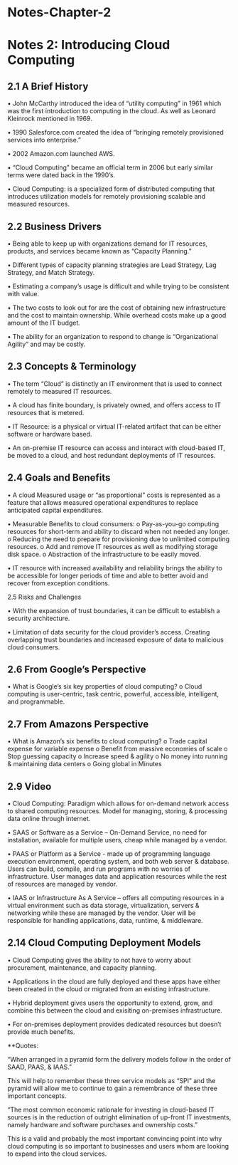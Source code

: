 # Notes-Chapter-2
# Notes 2: Introducing Cloud Computing
## 2.1 A Brief History 

•	John McCarthy introduced the idea of “utility computing” in 1961 which was the first introduction to computing in the cloud. As well as Leonard Kleinrock mentioned in 1969. 

•	1990 Salesforce.com created the idea of “bringing remotely provisioned services into enterprise.”

•	2002 Amazon.com launched AWS.

•	“Cloud Computing” became an official term in 2006 but early similar terms were dated back in the 1990’s. 

•	Cloud Computing: is a specialized form of distributed computing that introduces utilization models for remotely provisioning scalable and measured resources. 

## 2.2 Business Drivers 

•	Being able to keep up with organizations demand for IT resources, products, and services became known as “Capacity Planning.” 

•	Different types of capacity planning strategies are Lead Strategy, Lag Strategy, and Match Strategy. 

•	Estimating a company’s usage is difficult and while trying to be consistent with value. 

•	The two costs to look out for are the cost of obtaining new infrastructure and the cost to maintain ownership. While overhead costs make up a good amount of the IT budget. 

•	The ability for an organization to respond to change is “Organizational Agility” and may be costly. 

## 2.3 Concepts & Terminology

•	The term “Cloud” is distinctly an IT environment that is used to connect remotely to measured IT resources. 

•	A cloud has finite boundary, is privately owned, and offers access to IT resources that is metered.

•	IT Resource: is a physical or virtual IT-related artifact that can be either software or hardware based.

•	An on-premise IT resource can access and interact with cloud-based IT, be moved to a cloud, and host redundant deployments of IT resources. 

## 2.4 Goals and Benefits

•	A cloud Measured usage or “as proportional” costs is represented as a feature that allows measured operational expenditures to replace anticipated capital expenditures. 

•	Measurable Benefits to cloud consumers: 
o	Pay-as-you-go computing resources for short-term and ability to discard when not needed any longer.
o	Reducing the need to prepare for provisioning due to unlimited computing resources.
o	Add and remove IT resources as well as modifying storage disk space. 
o	Abstraction of the infrastructure to be easily moved. 

•	IT resource with increased availability and reliability brings the ability to be accessible for longer periods of time and able to better avoid and recover from exception conditions. 

2.5 Risks and Challenges

•	With the expansion of trust boundaries, it can be difficult to establish a security architecture.

•	Limitation of data security for the cloud provider’s access. Creating overlapping trust boundaries and increased exposure of data to malicious cloud consumers.

## 2.6 From Google’s Perspective 

•	What is Google’s six key properties of cloud computing?
o	Cloud computing is user-centric, task centric, powerful, accessible, intelligent, and programmable.

## 2.7 From Amazons Perspective

•	What is Amazon’s six benefits to cloud computing? 
o	Trade capital expense for variable expense
o	Benefit from massive economies of scale 
o	Stop guessing capacity 
o	Increase speed & agility 
o	No money into running & maintaining data centers
o	Going global in Minutes 

## 2.9 Video 

•	Cloud Computing: Paradigm which allows for on-demand network access to shared computing resources. Model for managing, storing, & processing data online through internet. 

•	SAAS or Software as a Service – On-Demand Service, no need for installation, available for multiple users, cheap while managed by a vendor. 

•	PAAS or Platform as a Service - made up of programming language execution environment, operating system, and both web server & database. Users can build, compile, and run programs with no worries of infrastructure. User manages data and application resources while the rest of resources are managed by vendor. 

•	IAAS or Infrastructure As A Service – offers all computing resources in a virtual environment such as data storage, virtualization, servers & networking while these are managed by the vendor. User will be responsible for handling applications, data, runtime, & middleware. 

## 2.14 Cloud Computing Deployment Models 

•	Cloud Computing gives the ability to not have to worry about procurement, maintenance, and capacity planning.

•	Applications in the cloud are fully deployed and these apps have either been created in the cloud or migrated from an existing infrastructure. 

•	Hybrid deployment gives users the opportunity to extend, grow, and combine this between the cloud and exisiting on-premises infrastructure. 

•	For on-premises deployment provides dedicated resources but doesn’t provide much benefits. 

**Quotes: 

“When arranged in a pyramid form the delivery models follow in the order of SAAD, PAAS, & IAAS.” 

This will help to remember these three service models as “SPI” and the pyramid will allow me to continue to gain a remembrance of these three important concepts. 

“The most common economic rationale for investing in cloud-based IT sources is in the reduction of outright elimination of up-front IT investments, namely hardware and software purchases and ownership costs.” 

This is a valid and probably the most important convincing point into why cloud computing is so important to businesses and users whom are looking to expand into the cloud services. 
